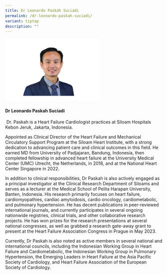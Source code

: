 ```yaml
---
title: Dr Leonardo Paskah Suciadi
permalink: /dr-leonardo-paskah-suciadi/
variant: tiptap
description: ""
---
```

<div class="isomer-image-wrapper">
<img style="width: 60%;" height="auto" width="100%" alt="" src="/images/ASPIRE Network /Leonardo_Paskah_Suciadi.png">
</div>
<h4>Dr Leonardo Paskah Suciadi</h4>
<p>&nbsp;Dr. Paskah is a Heart Failure Cardiologist practices at Siloam Hospitals
Kebon Jeruk, Jakarta, Indonesia.</p>
<p>Appointed as Clinical Director of the Heart Failure and Mechanical Circulatory
Support Program at the Siloam Heart Institute, with a strong dedication
to advancing patient care and clinical outcomes in this field. He earned
MD from University of Padjajaran, Bandung, Indonesia, then completed fellowship
in advanced heart failure at the University Medical Center (UMC) Utrecht,
the Netherlands, in 2018, and at the National Heart Center Singapore in
2022.</p>
<p>In addition to clinical responsibilities, Dr Paskah is also actively engaged
as a principal investigator at the Clinical Research Department of Siloams
and serves as a lecturer at the Medical School of Pelita Harapan University,
Banten, Indonesia. His research primarily focuses on heart failure, cardiomyopathies,
cardiac amyloidosis, cardio oncology, cardiometabolic, and pulmonary hypertension.
He has decent publications in peer-reviewed international journals, and
currently participates in several ongoing nationwide registries, clinical
trials, and other collaborative research projects. He has won prizes for
the research presentations at several national congresses, as well as grabbed
a research gate-away grant to present at the Heart Failure Association
Congress in Prague in May 2023.</p>
<p>Currently, Dr Paskah is also noted as active members in several national
and international councils, including the Indonesian Working Group in Heart
Failure and Cardiometabolic, the Indonesian Working Group in Pulmonary
Hypertension, the Emerging Leaders in Heart Failure at the Asia Pacific
Society of Cardiology, and Heart Failure Association of the European Society
of Cardiology.</p>
<p></p>